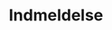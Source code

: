 ---
layout: page
title: Indmeldelse
permalink: /sign-up/
feature-img: "assets/img/topbanner.jpg"
order: 200
---